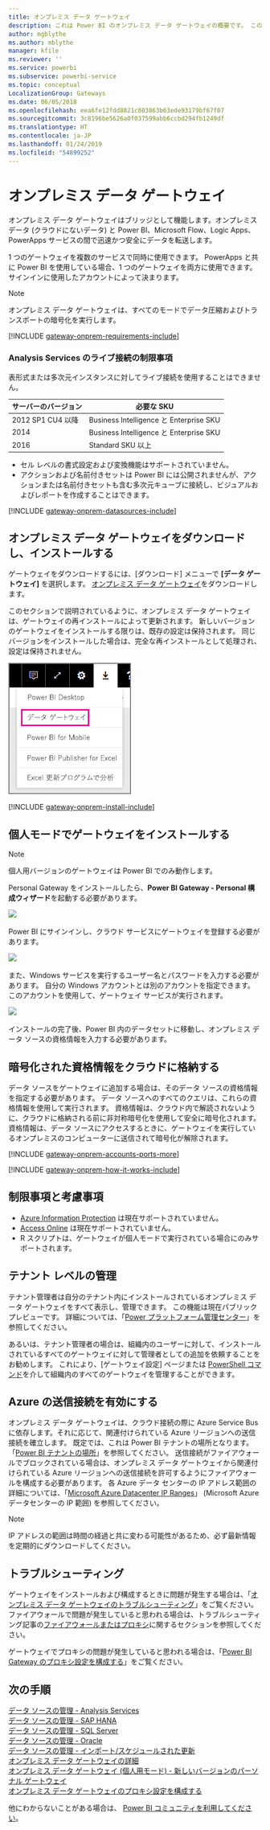 ```yaml
---
title: オンプレミス データ ゲートウェイ
description: これは Power BI のオンプレミス データ ゲートウェイの概要です。 このゲートウェイを使用し、DirectQuery データ ソースを操作できます。 また、このゲートウェイを使用し、オンプレミス データでクラウド データセットを更新できます。
author: mgblythe
ms.author: mblythe
manager: kfile
ms.reviewer: ''
ms.service: powerbi
ms.subservice: powerbi-service
ms.topic: conceptual
LocalizationGroup: Gateways
ms.date: 06/05/2018
ms.openlocfilehash: eea6fe12fdd8821c803863b63ede93179bf67f07
ms.sourcegitcommit: 3c8196be5626a0f037599abb6ccbd294fb1249df
ms.translationtype: HT
ms.contentlocale: ja-JP
ms.lasthandoff: 01/24/2019
ms.locfileid: "54899252"
---
```

# <a name="on-premises-data-gateway"></a>オンプレミス データ ゲートウェイ

オンプレミス データ ゲートウェイはブリッジとして機能します。オンプレミス データ (クラウドにないデータ) と Power BI、Microsoft Flow、Logic Apps、PowerApps サービスの間で迅速かつ安全にデータを転送します。

1 つのゲートウェイを複数のサービスで同時に使用できます。 PowerApps と共に Power BI を使用している場合、1 つのゲートウェイを両方に使用できます。 サインインに使用したアカウントによって決まります。

> [!NOTE]
> オンプレミス データ ゲートウェイは、すべてのモードでデータ圧縮およびトランスポートの暗号化を実行します。

<!-- Shared Requirements Include -->
[!INCLUDE [gateway-onprem-requirements-include](./includes/gateway-onprem-requirements-include.md)]

### <a name="limitations-of-analysis-services-live-connections"></a>Analysis Services のライブ接続の制限事項

表形式または多次元インスタンスに対してライブ接続を使用することはできません。

| **サーバーのバージョン** | **必要な SKU** |
| --- | --- |
| 2012 SP1 CU4 以降 |Business Intelligence と Enterprise SKU |
| 2014 |Business Intelligence と Enterprise SKU |
| 2016 |Standard SKU 以上 |

* セル レベルの書式設定および変換機能はサポートされていません。
* アクションおよび名前付きセットは Power BI には公開されませんが、アクションまたは名前付きセットも含む多次元キューブに接続し、ビジュアルおよびレポートを作成することはできます。

<!-- Shared Install steps Include -->
[!INCLUDE [gateway-onprem-datasources-include](./includes/gateway-onprem-datasources-include.md)]

## <a name="download-and-install-the-on-premises-data-gateway"></a>オンプレミス データ ゲートウェイをダウンロードし、インストールする

ゲートウェイをダウンロードするには、[ダウンロード] メニューで **[データ ゲートウェイ]** を選択します。 [オンプレミス データ ゲートウェイ](http://go.microsoft.com/fwlink/?LinkID=820925)をダウンロードします。

このセクションで説明されているように、オンプレミス データ ゲートウェイは、ゲートウェイの再インストールによって更新されます。 新しいバージョンのゲートウェイをインストールする限りは、既存の設定は保持されます。 同じバージョンをインストールした場合は、完全な再インストールとして処理され、設定は保持されません。

![](media/service-gateway-onprem/powerbi-download-data-gateway.png)

<!-- Shared Install steps Include -->
[!INCLUDE [gateway-onprem-install-include](./includes/gateway-onprem-install-include.md)]

## <a name="install-the-gateway-in-personal-mode"></a>個人モードでゲートウェイをインストールする

> [!NOTE]
> 個人用バージョンのゲートウェイは Power BI でのみ動作します。

Personal Gateway をインストールしたら、**Power BI Gateway - Personal 構成ウィザード**を起動する必要があります。

![](media/service-gateway-onprem/personal-gateway-launch-configuration.png)

Power BI にサインインし、クラウド サービスにゲートウェイを登録する必要があります。

![](media/service-gateway-onprem/personal-gateway-signin.png)

また、Windows サービスを実行するユーザー名とパスワードを入力する必要があります。 自分の Windows アカウントとは別のアカウントを指定できます。 このアカウントを使用して、ゲートウェイ サービスが実行されます。

![](media/service-gateway-onprem/personal-gateway-windows-service.png)

インストールの完了後、Power BI 内のデータセットに移動し、オンプレミス データ ソースの資格情報を入力する必要があります。

<a name="credentials"></a>

## <a name="storing-encrypted-credentials-in-the-cloud"></a>暗号化された資格情報をクラウドに格納する

データ ソースをゲートウェイに追加する場合は、そのデータ ソースの資格情報を指定する必要があります。 データ ソースへのすべてのクエリは、これらの資格情報を使用して実行されます。 資格情報は、クラウド内で解読されないように、クラウドに格納される前に非対称暗号化を使用して安全に暗号化されます。 資格情報は、データ ソースにアクセスするときに、ゲートウェイを実行しているオンプレミスのコンピューターに送信されて暗号化が解除されます。

<!-- Account and Port information -->
[!INCLUDE [gateway-onprem-accounts-ports-more](./includes/gateway-onprem-accounts-ports-more.md)]

<!-- How the gateway works -->
[!INCLUDE [gateway-onprem-how-it-works-include](./includes/gateway-onprem-how-it-works-include.md)]

## <a name="limitations-and-considerations"></a>制限事項と考慮事項

* [Azure Information Protection](https://docs.microsoft.com/microsoft-365/enterprise/protect-files-with-aip
) は現在サポートされていません。
* [Access Online](https://products.office.com/en-us/access) は現在サポートされていません。
* R スクリプトは、ゲートウェイが個人モードで実行されている場合にのみサポートされます。

## <a name="tenant-level-administration"></a>テナント レベルの管理

テナント管理者は自分のテナント内にインストールされているオンプレミス データ ゲートウェイをすべて表示し、管理できます。 この機能は現在パブリック プレビューです。 詳細については、「[Power プラットフォーム管理センター](/power-platform/admin/onpremises-data-gateway-management)」を参照してください。

あるいは、テナント管理者の場合は、組織内のユーザーに対して、インストールされているすべてのゲートウェイに対して管理者としての追加を依頼することをお勧めします。 これにより、[ゲートウェイ設定] ページまたは [PowerShell コマンド](service-gateway-high-availability-clusters.md#powershell-support-for-gateway-clusters)を介して組織内のすべてのゲートウェイを管理することができます。 

## <a name="enabling-outbound-azure-connections"></a>Azure の送信接続を有効にする

オンプレミス データ ゲートウェイは、クラウド接続の際に Azure Service Bus に依存します。それに応じて、関連付けられている Azure リージョンへの送信接続を確立します。 既定では、これは Power BI テナントの場所となります。 「[Power BI テナントの場所](https://powerbi.microsoft.com/en-us/documentation/powerbi-admin-where-is-my-tenant-located/)」を参照してください。
送信接続がファイアウォールでブロックされている場合は、オンプレミス データ ゲートウェイから関連付けられている Azure リージョンへの送信接続を許可するようにファイアウォールを構成する必要があります。 各 Azure データ センターの IP アドレス範囲の詳細については、「[Microsoft Azure Datacenter IP Ranges](https://www.microsoft.com/download/details.aspx?id=41653)」 (Microsoft Azure データセンターの IP 範囲) を参照してください。
> [!NOTE]
> IP アドレスの範囲は時間の経過と共に変わる可能性があるため、必ず最新情報を定期的にダウンロードしてください。 

## <a name="troubleshooting"></a>トラブルシューティング

ゲートウェイをインストールおよび構成するときに問題が発生する場合は、「[オンプレミス データ ゲートウェイのトラブルシューティング](service-gateway-onprem-tshoot.md)」をご覧ください。 ファイアウォールで問題が発生していると思われる場合は、トラブルシューティング記事の[ファイアウォールまたはプロキシ](service-gateway-onprem-tshoot.md#firewall-or-proxy)に関するセクションを参照してください。

ゲートウェイでプロキシの問題が発生していると思われる場合は、「[Power BI Gateway のプロキシ設定を構成する](service-gateway-proxy.md)」をご覧ください。

## <a name="next-steps"></a>次の手順

[データ ソースの管理 - Analysis Services](service-gateway-enterprise-manage-ssas.md)  
[データ ソースの管理 - SAP HANA](service-gateway-enterprise-manage-sap.md)  
[データ ソースの管理 - SQL Server](service-gateway-enterprise-manage-sql.md)  
[データ ソースの管理 - Oracle](service-gateway-onprem-manage-oracle.md)  
[データ ソースの管理 - インポート/スケジュールされた更新](service-gateway-enterprise-manage-scheduled-refresh.md)  
[オンプレミス データ ゲートウェイの詳細](service-gateway-onprem-indepth.md)  
[オンプレミス データ ゲートウェイ (個人用モード) - 新しいバージョンのパーソナル ゲートウェイ](service-gateway-personal-mode.md)  
[オンプレミス データ ゲートウェイのプロキシ設定を構成する](service-gateway-proxy.md)  

他にわからないことがある場合は、 [Power BI コミュニティを利用してください](http://community.powerbi.com/)。
